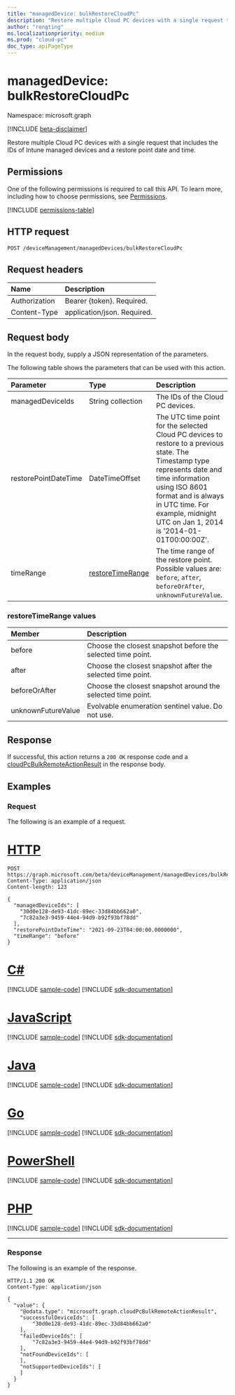 ```yaml
---
title: "managedDevice: bulkRestoreCloudPc"
description: "Restore multiple Cloud PC devices with a single request that includes the IDs of Intune managed devices and a restore point date and time."
author: "rongting"
ms.localizationpriority: medium
ms.prod: "cloud-pc"
doc_type: apiPageType
---
```


# managedDevice: bulkRestoreCloudPc
Namespace: microsoft.graph

[!INCLUDE [beta-disclaimer](../../includes/beta-disclaimer.md)]

Restore multiple Cloud PC devices with a single request that includes the IDs of Intune managed devices and a restore point date and time.

## Permissions
One of the following permissions is required to call this API. To learn more, including how to choose permissions, see [Permissions](/graph/permissions-reference).

<!-- { "blockType": "permissions", "name": "manageddevice_bulkrestorecloudpc" } -->
[!INCLUDE [permissions-table](../includes/permissions/manageddevice-bulkrestorecloudpc-permissions.md)]

## HTTP request

<!-- {
  "blockType": "ignored"
}
-->
``` http
POST /deviceManagement/managedDevices/bulkRestoreCloudPc
```

## Request headers
|Name|Description|
|:---|:---|
|Authorization|Bearer {token}. Required.|
|Content-Type|application/json. Required.|

## Request body
In the request body, supply a JSON representation of the parameters.

The following table shows the parameters that can be used with this action.

|Parameter|Type|Description|
|:---|:---|:---|
|managedDeviceIds|String collection|The IDs of the Cloud PC devices.|
|restorePointDateTime|DateTimeOffset|The UTC time point for the selected Cloud PC devices to restore to a previous state. The Timestamp type represents date and time information using ISO 8601 format and is always in UTC time. For example, midnight UTC on Jan 1, 2014 is '2014-01-01T00:00:00Z'.|
|timeRange|[restoreTimeRange](#restoretimerange-values)|The time range of the restore point. Possible values are: `before`, `after`, `beforeOrAfter`, `unknownFutureValue`.|

### restoreTimeRange values

|Member|Description|
|:---|:---|
|before|Choose the closest snapshot before the selected time point.|
|after|Choose the closest snapshot after the selected time point.|
|beforeOrAfter|Choose the closest snapshot around the selected time point.|
|unknownFutureValue|Evolvable enumeration sentinel value. Do not use.|

## Response

If successful, this action returns a `200 OK` response code and a [cloudPcBulkRemoteActionResult](../resources/cloudpcbulkremoteactionresult.md) in the response body.

## Examples

### Request
The following is an example of a request.

# [HTTP](#tab/http)
<!-- {
  "blockType": "request",
  "name": "manageddevicethis.bulkrestorecloudpc"
}
-->
``` http
POST https://graph.microsoft.com/beta/deviceManagement/managedDevices/bulkRestoreCloudPc
Content-Type: application/json
Content-length: 123

{
  "managedDeviceIds": [
    "30d0e128-de93-41dc-89ec-33d84bb662a0",
    "7c82a3e3-9459-44e4-94d9-b92f93bf78dd"
  ],
  "restorePointDateTime": "2021-09-23T04:00:00.0000000",
  "timeRange": "before"
}
```

# [C#](#tab/csharp)
[!INCLUDE [sample-code](../includes/snippets/csharp/manageddevicethisbulkrestorecloudpc-csharp-snippets.md)]
[!INCLUDE [sdk-documentation](../includes/snippets/snippets-sdk-documentation-link.md)]

# [JavaScript](#tab/javascript)
[!INCLUDE [sample-code](../includes/snippets/javascript/manageddevicethisbulkrestorecloudpc-javascript-snippets.md)]
[!INCLUDE [sdk-documentation](../includes/snippets/snippets-sdk-documentation-link.md)]

# [Java](#tab/java)
[!INCLUDE [sample-code](../includes/snippets/java/manageddevicethisbulkrestorecloudpc-java-snippets.md)]
[!INCLUDE [sdk-documentation](../includes/snippets/snippets-sdk-documentation-link.md)]

# [Go](#tab/go)
[!INCLUDE [sample-code](../includes/snippets/go/manageddevicethisbulkrestorecloudpc-go-snippets.md)]
[!INCLUDE [sdk-documentation](../includes/snippets/snippets-sdk-documentation-link.md)]

# [PowerShell](#tab/powershell)
[!INCLUDE [sample-code](../includes/snippets/powershell/manageddevicethisbulkrestorecloudpc-powershell-snippets.md)]
[!INCLUDE [sdk-documentation](../includes/snippets/snippets-sdk-documentation-link.md)]

# [PHP](#tab/php)
[!INCLUDE [sample-code](../includes/snippets/php/manageddevicethisbulkrestorecloudpc-php-snippets.md)]
[!INCLUDE [sdk-documentation](../includes/snippets/snippets-sdk-documentation-link.md)]

---



### Response
The following is an example of the response.
<!-- {
  "blockType": "response",
  "truncated": true,
  "@odata.type": "microsoft.graph.cloudPcBulkRemoteActionResult"
}
-->
``` http
HTTP/1.1 200 OK
Content-Type: application/json

{
  "value": {
    "@odata.type": "microsoft.graph.cloudPcBulkRemoteActionResult",
    "successfulDeviceIds": [
        "30d0e128-de93-41dc-89ec-33d84bb662a0"
    ],
    "failedDeviceIds": [
        "7c82a3e3-9459-44e4-94d9-b92f93bf78dd"
    ],
    "notFoundDeviceIds": [
    ],
    "notSupportedDeviceIds": [
    ]
  }
}
```
